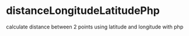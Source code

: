 # distanceLongitudeLatitudePhp
calculate distance between 2 points using latitude and longitude with php 



<?php
function distance($lat1, $lon1, $lat2, $lon2) {

    $pi80 = M_PI / 180;
    $lat1 *= $pi80;
    $lon1 *= $pi80;
    $lat2 *= $pi80;
    $lon2 *= $pi80;

    $r = 6372.797; // mean radius of Earth in km
    $dlat = $lat2 - $lat1;
    $dlon = $lon2 - $lon1;
    $a = sin($dlat / 2) * sin($dlat / 2) + cos($lat1) * cos($lat2) * sin($dlon / 2) * sin($dlon / 2);
    $c = 2 * atan2(sqrt($a), sqrt(1 - $a));
    $km = $r * $c;


    return $km;
}
?>
